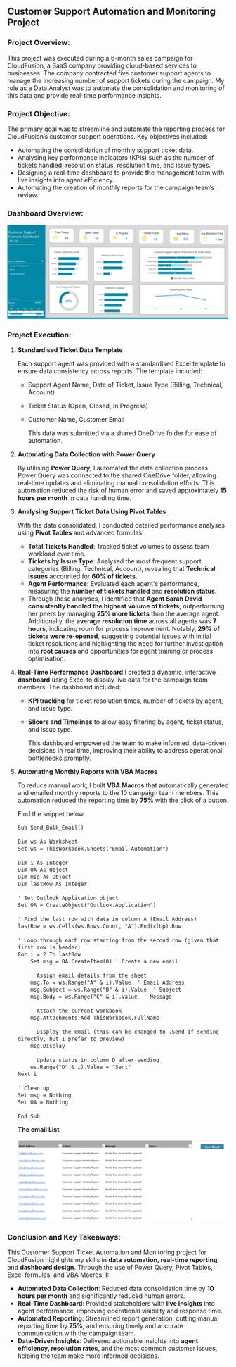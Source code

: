 ## Customer Support Automation and Monitoring Project

### Project Overview:
This project was executed during a 6-month sales campaign for CloudFusion, a SaaS company providing cloud-based services to businesses. The company contracted five customer support agents to manage the increasing number of support tickets during the campaign. My role as a Data Analyst was to automate the consolidation and monitoring of this data and provide real-time performance insights.

### Project Objective:
The primary goal was to streamline and automate the reporting process for CloudFusion’s customer support operations. Key objectives included:

- Automating the consolidation of monthly support ticket data.
- Analysing key performance indicators (KPIs) such as the number of tickets handled, resolution status, resolution time, and issue types.
- Designing a real-time dashboard to provide the management team with live insights into agent efficiency.
- Automating the creation of monthly reports for the campaign team’s review.


### Dashboard Overview: 

![Customer_Support_Automation](/projects/automation/Customer_Support_Automation.png)

### Project Execution:

1. **Standardised Ticket Data Template**

    Each support agent was provided with a standardised Excel template to ensure data consistency across reports. The template included:
    - Support Agent Name, Date of Ticket, Issue Type (Billing, Technical, Account)
    - Ticket Status (Open, Closed, In Progress)
    - Customer Name, Customer Email

        This data was submitted via a shared OneDrive folder for ease of automation.


2. **Automating Data Collection with Power Query**

    By utilising **Power Query**, I automated the data collection process. Power Query was connected to the shared OneDrive folder, allowing real-time updates and eliminating manual consolidation efforts. This automation reduced the risk of human error and saved approximately **15 hours per month** in data handling time.

3. **Analysing Support Ticket Data Using Pivot Tables**

    With the data consolidated, I conducted detailed performance analyses using **Pivot Tables** and advanced formulas:

    - **Total Tickets Handled**: Tracked ticket volumes to assess team workload over time.
    - **Tickets by Issue Type**: Analysed the most frequent support categories (Billing, Technical, Account), revealing that **Technical issues** accounted for **60% of tickets**.
    - **Agent Performance**: Evaluated each agent's performance, measuring the **number of tickets handled** and **resolution status**. 
    - Through these analyses, I identified that **Agent Sarah David consistently handled the highest volume of tickets**, outperforming her peers by managing **25% more tickets** than the average agent. Additionally, the **average resolution time** across all agents was **7 hours**, indicating room for process improvement. Notably, **29% of tickets were re-opened**, suggesting potential issues with initial ticket resolutions and highlighting the need for further investigation into **root causes** and opportunities for agent training or process optimisation.

4. **Real-Time Performance Dashboard**
    I created a dynamic, interactive **dashboard** using Excel to display live data for the campaign team members. The dashboard included:
    - **KPI tracking** for ticket resolution times, number of tickets by agent, and issue type.
    - **Slicers and Timelines** to allow easy filtering by agent, ticket status, and issue type.

        This dashboard empowered the team to make informed, data-driven decisions in real time, improving their ability to address operational bottlenecks promptly.

5. **Automating Monthly Reports with VBA Macros**

    To reduce manual work, I built **VBA Macros** that automatically generated and emailed monthly reports to the 10 campaign team members. This automation reduced the reporting time by **75%** with the click of a button.

    Find the snippet below.

    ```
    Sub Send_Bulk_Email()

    Dim ws As Worksheet
    Set ws = ThisWorkbook.Sheets("Email Automation")
    
    Dim i As Integer
    Dim OA As Object
    Dim msg As Object
    Dim lastRow As Integer
    
    ' Set Outlook Application object
    Set OA = CreateObject("Outlook.Application")
    
    ' Find the last row with data in column A (Email Address)
    lastRow = ws.Cells(ws.Rows.Count, "A").End(xlUp).Row
    
    ' Loop through each row starting from the second row (given that first row is header)
    For i = 2 To lastRow
        Set msg = OA.CreateItem(0) ' Create a new email
        
        ' Assign email details from the sheet
        msg.To = ws.Range("A" & i).Value  ' Email Address
        msg.Subject = ws.Range("B" & i).Value  ' Subject
        msg.Body = ws.Range("C" & i).Value  ' Message
        
        ' Attach the current workbook
        msg.Attachments.Add ThisWorkbook.FullName
        
        ' Display the email (this can be changed to .Send if sending directly, but I prefer to preview)
        msg.Display
        
        ' Update status in column D after sending
        ws.Range("D" & i).Value = "Sent"
    Next i
    
    ' Clean up
    Set msg = Nothing
    Set OA = Nothing

    End Sub
    ```

    **The email List**

    ![Customer_Support_Automation](/projects/automation/EmailList.png)

### Conclusion and Key Takeaways:

This Customer Support Ticket Automation and Monitoring project for CloudFusion highlights my skills in **data automation, real-time reporting**, and **dashboard design**. Through the use of Power Query, Pivot Tables, Excel formulas, and VBA Macros, I:

- **Automated Data Collection**: Reduced data consolidation time by **10 hours per month** and significantly reduced human errors.
- **Real-Time Dashboard**: Provided stakeholders with **live insights** into agent performance, improving operational visibility and response time.
- **Automated Reporting**: Streamlined report generation, cutting manual reporting time by **75%**, and ensuring timely and accurate communication with the campaign team.
- **Data-Driven Insights**: Delivered actionable insights into **agent efficiency, resolution rates**, and the most common customer issues, helping the team make more informed decisions.




